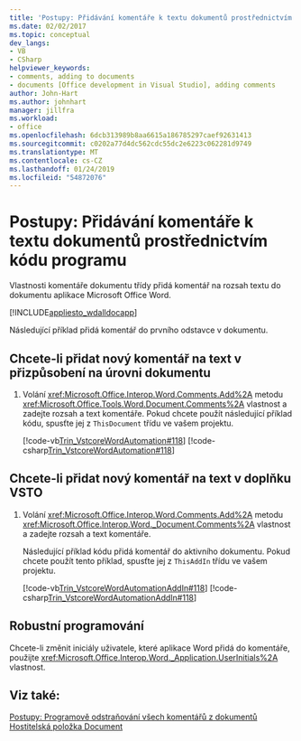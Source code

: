 ```yaml
---
title: 'Postupy: Přidávání komentáře k textu dokumentů prostřednictvím kódu programu'
ms.date: 02/02/2017
ms.topic: conceptual
dev_langs:
- VB
- CSharp
helpviewer_keywords:
- comments, adding to documents
- documents [Office development in Visual Studio], adding comments
author: John-Hart
ms.author: johnhart
manager: jillfra
ms.workload:
- office
ms.openlocfilehash: 6dcb313989b8aa6615a186785297caef92631413
ms.sourcegitcommit: c0202a77d4dc562cdc55dc2e6223c062281d9749
ms.translationtype: MT
ms.contentlocale: cs-CZ
ms.lasthandoff: 01/24/2019
ms.locfileid: "54872076"
---
```

# <a name="how-to-programmatically-add-comments-to-text-in-documents"></a>Postupy: Přidávání komentáře k textu dokumentů prostřednictvím kódu programu
  Vlastnosti komentáře dokumentu třídy přidá komentář na rozsah textu do dokumentu aplikace Microsoft Office Word.  
  
 [!INCLUDE[appliesto_wdalldocapp](../vsto/includes/appliesto-wdalldocapp-md.md)]  
  
 Následující příklad přidá komentář do prvního odstavce v dokumentu.  
  
## <a name="to-add-a-new-comment-to-text-in-a-document-level-customization"></a>Chcete-li přidat nový komentář na text v přizpůsobení na úrovni dokumentu  
  
1.  Volání <xref:Microsoft.Office.Interop.Word.Comments.Add%2A> metodu <xref:Microsoft.Office.Tools.Word.Document.Comments%2A> vlastnost a zadejte rozsah a text komentáře. Pokud chcete použít následující příklad kódu, spusťte jej z `ThisDocument` třídu ve vašem projektu.  
  
     [!code-vb[Trin_VstcoreWordAutomation#118](../vsto/codesnippet/VisualBasic/Trin_VstcoreWordAutomationVB/ThisDocument.vb#118)]
     [!code-csharp[Trin_VstcoreWordAutomation#118](../vsto/codesnippet/CSharp/Trin_VstcoreWordAutomationCS/ThisDocument.cs#118)]  
  
## <a name="to-add-a-new-comment-to-text-in-a-vsto-add-in"></a>Chcete-li přidat nový komentář na text v doplňku VSTO  
  
1.  Volání <xref:Microsoft.Office.Interop.Word.Comments.Add%2A> metodu <xref:Microsoft.Office.Interop.Word._Document.Comments%2A> vlastnost a zadejte rozsah a text komentáře.  
  
     Následující příklad kódu přidá komentář do aktivního dokumentu. Pokud chcete použít tento příklad, spusťte jej z `ThisAddIn` třídu ve vašem projektu.  
  
     [!code-vb[Trin_VstcoreWordAutomationAddIn#118](../vsto/codesnippet/VisualBasic/Trin_VstcoreWordAutomationAddIn/ThisAddIn.vb#118)]
     [!code-csharp[Trin_VstcoreWordAutomationAddIn#118](../vsto/codesnippet/CSharp/Trin_VstcoreWordAutomationAddIn/ThisAddIn.cs#118)]  
  
## <a name="robust-programming"></a>Robustní programování  
 Chcete-li změnit iniciály uživatele, které aplikace Word přidá do komentáře, použijte <xref:Microsoft.Office.Interop.Word._Application.UserInitials%2A> vlastnost.  
  
## <a name="see-also"></a>Viz také:  
 [Postupy: Programově odstraňování všech komentářů z dokumentů](../vsto/how-to-programmatically-remove-all-comments-from-documents.md)   
 [Hostitelská položka Document](../vsto/document-host-item.md)  
